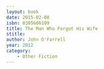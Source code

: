 ```yaml
---
layout: book
date: 2015-02-08
isbn: 0385606109
title: The Man Who Forgot His Wife
stitle: 
author: John O'Farrell
year: 2012
category:
    - Other Fiction
---
```

